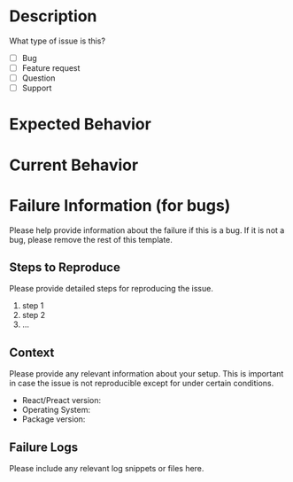 # Description


What type of issue is this?
- [ ] Bug
- [ ] Feature request
- [ ] Question
- [ ] Support

# Expected Behavior


# Current Behavior


# Failure Information (for bugs)

Please help provide information about the failure if this is a bug. If it is not a bug, please remove the rest of this template.

## Steps to Reproduce

Please provide detailed steps for reproducing the issue.

1. step 1
2. step 2
3. ...

## Context

Please provide any relevant information about your setup. This is important in case the issue is not reproducible except for under certain conditions.

* React/Preact version:
* Operating System:
* Package version:

## Failure Logs

Please include any relevant log snippets or files here.
